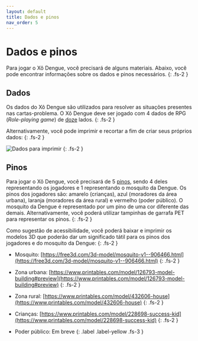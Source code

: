 ```yaml
---
layout: default
title: Dados e pinos
nav_order: 5
---
```


# Dados e pinos

Para jogar o Xô Dengue, você precisará de alguns materiais. Abaixo, você pode
encontrar informações sobre os dados e pinos necessários.
{: .fs-2 }

## Dados

Os dados do Xô Dengue são utilizados para resolver as situações presentes nas
cartas-problema. O Xô Dengue deve ser jogado com 4 dados de
RPG (_Role-playing game_) de [doze](https://www.ludeka.com.br/image/cache/data/componentes/D-12/DD_RPG_12%20lados_Vermelho%20Transparente-800x800.jpg) lados.
{: .fs-2 }

Alternativamente, você pode imprimir e recortar a fim de criar seus próprios
dados:
{: .fs-2 }

![Dados para imprimir](/imgs/dados.png)
{: .fs-2 }

## Pinos

Para jogar o Xô Dengue, você precisará de 5 [pinos](https://www.ludeka.com.br/image/cache/data/componentes/Peoes/PEÃO%20TRANSPARENTE/Peão%20conico%20translucido%20laranja-250x250.jpg), sendo 4 deles representando
os jogadores e 1 representando o mosquito da Dengue. Os pinos dos jogadores são:
amarelo (crianças), azul (moradores da área urbana), laranja (moradores da área
rural) e vermelho (poder público). O mosquito da Dengue é representado por um
pino de uma cor diferente das demais. Alternativamente, você poderá utilizar
tampinhas de garrafa PET para representar os pinos.
{: .fs-2 }

Como sugestão de acessibilidade, você poderá baixar e imprimir os modelos
3D que poderão dar um significado tátil para os pinos dos jogadores e do
mosquito da Dengue:
{: .fs-2 }

- Mosquito: [https://free3d.com/3d-model/mosquito-v1--906466.html](https://free3d.com/3d-model/mosquito-v1--906466.html)
{: .fs-2 }
- Zona urbana: [https://www.printables.com/model/126793-model-building#preview](https://www.printables.com/model/126793-model-building#preview)
{: .fs-2 }
- Zona rural: [https://www.printables.com/model/432606-house](https://www.printables.com/model/432606-house)
{: .fs-2 }
- Crianças: [https://www.printables.com/model/228698-success-kid](https://www.printables.com/model/228698-success-kid)
{: .fs-2 }

- Poder público: Em breve
{: .label .label-yellow .fs-3 }
